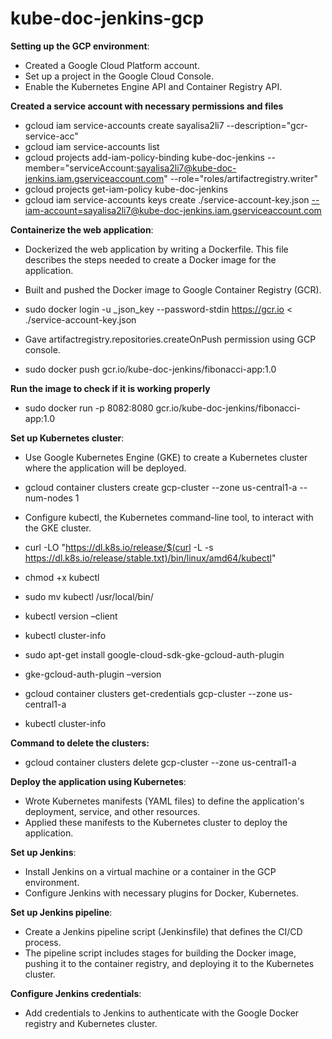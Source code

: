 # kube-doc-jenkins-gcp

**Setting up the GCP environment**:

- Created a Google Cloud Platform account.
- Set up a project in the Google Cloud Console.
- Enable the Kubernetes Engine API and Container Registry API.

**Created a service account with necessary permissions and files**

- gcloud iam service-accounts create sayalisa2li7 --description="gcr-service-acc"
- gcloud iam service-accounts list
- gcloud projects add-iam-policy-binding kube-doc-jenkins     --member="serviceAccount:sayalisa2li7@kube-doc-jenkins.iam.gserviceaccount.com"     --role="roles/artifactregistry.writer"
- gcloud projects get-iam-policy kube-doc-jenkins
- gcloud iam service-accounts keys create ./service-account-key.json <--iam-account=sayalisa2li7@kube-doc-jenkins.iam.gserviceaccount.com>

**Containerize the web application**:

- Dockerized the web application by writing a Dockerfile. This file describes the steps needed to create a Docker image for the application.
- Built and pushed the Docker image to Google Container Registry (GCR).

- sudo docker login -u \_json\_key --password-stdin https://gcr.io < ./service-account-key.json
- Gave artifactregistry.repositories.createOnPush permission using GCP console.
- sudo docker push gcr.io/kube-doc-jenkins/fibonacci-app:1.0

**Run the image to check if it is working properly**

- sudo docker run -p 8082:8080 gcr.io/kube-doc-jenkins/fibonacci-app:1.0

**Set up Kubernetes cluster**:

- Use Google Kubernetes Engine (GKE) to create a Kubernetes cluster where the application will be deployed.
- gcloud container clusters create gcp-cluster --zone us-central1-a --num-nodes 1
- Configure kubectl, the Kubernetes command-line tool, to interact with the GKE cluster.

- curl -LO "https://dl.k8s.io/release/$(curl -L -s <https://dl.k8s.io/release/stable.txt)/bin/linux/amd64/kubectl>"
- chmod +x kubectl
- sudo mv kubectl /usr/local/bin/
- kubectl version –client
- kubectl cluster-info
- sudo apt-get install google-cloud-sdk-gke-gcloud-auth-plugin
- gke-gcloud-auth-plugin –version
- gcloud container clusters get-credentials gcp-cluster --zone us-central1-a
- kubectl cluster-info

**Command to delete the clusters:**

- gcloud container clusters delete gcp-cluster --zone us-central1-a

**Deploy the application using Kubernetes**:

- Wrote Kubernetes manifests (YAML files) to define the application's deployment, service, and other resources.
- Applied these manifests to the Kubernetes cluster to deploy the application.

**Set up Jenkins**:

- Install Jenkins on a virtual machine or a container in the GCP environment.
- Configure Jenkins with necessary plugins for Docker, Kubernetes.

**Set up Jenkins pipeline**:

- Create a Jenkins pipeline script (Jenkinsfile) that defines the CI/CD process.
- The pipeline script includes stages for building the Docker image, pushing it to the container registry, and deploying it to the Kubernetes cluster.

**Configure Jenkins credentials**:

- Add credentials to Jenkins to authenticate with the Google Docker registry and Kubernetes cluster.
